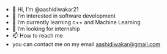 - 👋 Hi, I’m @aashidiwakar21
- 👀 I’m interested in software development
- 🌱 I’m currently learning c++ and Machine Learning
- 💞️ I’m looking for internship
- 📫 How to reach me 
- you can contact me on my email aashidiwakar@gmail.com 

<!---
aashidiwakar21/aashidiwakar21 is a ✨ special ✨ repository because its `README.md` (this file) appears on your GitHub profile.
You can click the Preview link to take a look at your changes.
--->
